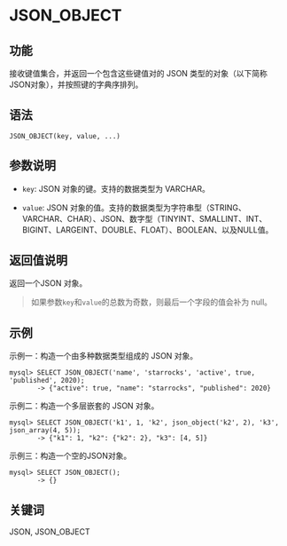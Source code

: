 # JSON_OBJECT

## 功能

接收键值集合，并返回一个包含这些键值对的 JSON 类型的对象（以下简称JSON对象），并按照键的字典序排列。

## 语法

```Plain Text
JSON_OBJECT(key, value, ...)
```

## 参数说明

- `key`: JSON 对象的键。支持的数据类型为 VARCHAR。

- `value`: JSON 对象的值。支持的数据类型为字符串型（STRING、VARCHAR、CHAR）、JSON、数字型（TINYINT、SMALLINT、INT、BIGINT、LARGEINT、DOUBLE、FLOAT）、BOOLEAN、以及NULL值。

## 返回值说明

返回一个JSON 对象。

> 如果参数`key`和`value`的总数为奇数，则最后一个字段的值会补为 null。

## 示例

示例一：构造一个由多种数据类型组成的 JSON 对象。

```Plain Text
mysql> SELECT JSON_OBJECT('name', 'starrocks', 'active', true, 'published', 2020);
       -> {"active": true, "name": "starrocks", "published": 2020}            
```

示例二：构造一个多层嵌套的 JSON 对象。

```Plain Text
mysql> SELECT JSON_OBJECT('k1', 1, 'k2', json_object('k2', 2), 'k3', json_array(4, 5));
       -> {"k1": 1, "k2": {"k2": 2}, "k3": [4, 5]} 
```

示例三：构造一个空的JSON对象。

```Plain% Text
mysql> SELECT JSON_OBJECT();
       -> {}
```

## 关键词

JSON, JSON_OBJECT
